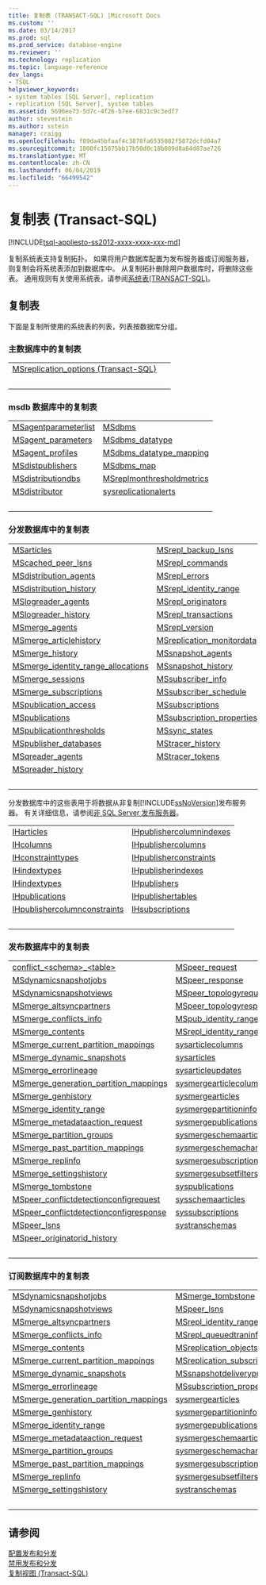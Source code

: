 ```yaml
---
title: 复制表 (TRANSACT-SQL) |Microsoft Docs
ms.custom: ''
ms.date: 03/14/2017
ms.prod: sql
ms.prod_service: database-engine
ms.reviewer: ''
ms.technology: replication
ms.topic: language-reference
dev_langs:
- TSQL
helpviewer_keywords:
- system tables [SQL Server], replication
- replication [SQL Server], system tables
ms.assetid: 5696ee73-5d7c-4f26-b7ee-6831c9c3edf7
author: stevestein
ms.author: sstein
manager: craigg
ms.openlocfilehash: f89da45bfaaf4c3878fa6535082f5872dcfd04a7
ms.sourcegitcommit: 1800fc15075bb17b50d0c18b089d8a64d87ae726
ms.translationtype: MT
ms.contentlocale: zh-CN
ms.lasthandoff: 06/04/2019
ms.locfileid: "66499542"
---
```

# <a name="replication-tables-transact-sql"></a>复制表 (Transact-SQL)
[!INCLUDE[tsql-appliesto-ss2012-xxxx-xxxx-xxx-md](../../includes/tsql-appliesto-ss2012-xxxx-xxxx-xxx-md.md)]

  复制系统表支持复制拓扑。 如果将用户数据库配置为发布服务器或订阅服务器，则复制会将系统表添加到数据库中。 从复制拓扑删除用户数据库时，将删除这些表。 通用规则有关使用系统表，请参阅[系统表&#40;TRANSACT-SQL&#41;](system-tables-transact-sql.md)。  
  
## <a name="replication-tables"></a>复制表  
 下面是复制所使用的系统表的列表，列表按数据库分组。  
  
### <a name="replication-tables-in-the-master-database"></a>主数据库中的复制表  
  
|||  
|-|-|  
|[MSreplication_options &#40;Transact-SQL&#41;](msreplication-options-transact-sql.md)||  
| &nbsp; | &nbsp; |
 
### <a name="replication-tables-in-the-msdb-database"></a>msdb 数据库中的复制表  

|||  
|-|-|  
|[MSagentparameterlist](msagentparameterlist-transact-sql.md)|[MSdbms](msdbms-transact-sql.md) |  
|[MSagent_parameters](msagent-parameters-transact-sql.md)    |[MSdbms_datatype](msdbms-datatype-transact-sql.md)|
|[MSagent_profiles](msagent-profiles-transact-sql.md)        |[MSdbms_datatype_mapping](msdbms-datatype-mapping-transact-sql.md)|
|[MSdistpublishers](msdistpublishers-transact-sql.md)        |[MSdbms_map](msdbms-map-transact-sql.md)|
|[MSdistributiondbs](msdistributiondbs-transact-sql.md)      |[MSreplmonthresholdmetrics](msreplmonthresholdmetrics-transact-sql.md)|
|[MSdistributor](msdistributor-transact-sql.md)              |[sysreplicationalerts](sysreplicationalerts-transact-sql.md)|
| &nbsp; | &nbsp; |

### <a name="replication-tables-in-the-distribution-database"></a>分发数据库中的复制表  

|||  
|-|-|  
|[MSarticles](msarticles-transact-sql.md)                          |[MSrepl_backup_lsns](msrepl-backup-lsns-transact-sql.md)|
|[MScached_peer_lsns](mscached-peer-lsns-transact-sql.md)          |[MSrepl_commands](msrepl-commands-transact-sql.md)
|[MSdistribution_agents](msdistribution-agents-transact-sql.md)    |[MSrepl_errors](msrepl-errors-transact-sql.md)|
|[MSdistribution_history](msdistribution-history-transact-sql.md)  |[MSrepl_identity_range](msrepl-identity-range-transact-sql.md) |
|[MSlogreader_agents](mslogreader-agents-transact-sql.md)          |[MSrepl_originators](msrepl-originators-transact-sql.md)|
|[MSlogreader_history](mslogreader-history-transact-sql.md)        |[MSrepl_transactions](msrepl-transactions-transact-sql.md)      |
|[MSmerge_agents](msmerge-agents-transact-sql.md)                  |[MSrepl_version](msrepl-version-transact-sql.md)|  
|[MSmerge_articlehistory](msmerge-articlehistory-transact-sql.md)  |[MSreplication_monitordata](msreplication-monitordata-transact-sql.md)|
|[MSmerge_history](msmerge-history-transact-sql.md)                |[MSsnapshot_agents](mssnapshot-agents-transact-sql.md)
|[MSmerge_identity_range_allocations](msmerge-identity-range-allocations-transact-sql.md)|[MSsnapshot_history](mssnapshot-history-transact-sql.md)
|[MSmerge_sessions](msmerge-sessions-transact-sql.md)              |[MSsubscriber_info](mssubscriber-info-transact-sql.md) |
|[MSmerge_subscriptions](msmerge-subscriptions-transact-sql.md)    |[MSsubscriber_schedule](mssubscriber-schedule-transact-sql.md) |
|[MSpublication_access](mspublication-access-transact-sql.md)      |[MSsubscriptions](mssubscriptions-transact-sql.md)|
|[MSpublications](mspublications-transact-sql.md)                  |[MSsubscription_properties](mssubscription-properties-transact-sql.md)|
|[MSpublicationthresholds](mspublicationthresholds-transact-sql.md)|[MSsync_states](mssync-states-transact-sql.md) | 
|[MSpublisher_databases](mspublisher-databases-transact-sql.md)    |[MStracer_history](mstracer-history-transact-sql.md)|  
|[MSqreader_agents](msqreader-agents-transact-sql.md)              |[MStracer_tokens](mstracer-tokens-transact-sql.md)| 
|[MSqreader_history](msqreader-history-transact-sql.md)            ||
| &nbsp; | &nbsp; |
  
 分发数据库中的这些表用于将数据从非复制[!INCLUDE[ssNoVersion](../../includes/ssnoversion-md.md)]发布服务器。 有关详细信息，请参阅[非 SQL Server 发布服务器](../../relational-databases/replication/non-sql/non-sql-server-publishers.md)。  
  
|||  
|-|-|  
|[IHarticles](iharticles-transact-sql.md)                                    |[IHpublishercolumnindexes](ihpublishercolumnindexes-transact-sql.md)|
|[IHcolumns](ihcolumns-transact-sql.md)                                      |[IHpublishercolumns](ihpublishercolumns-transact-sql.md)|
|[IHconstrainttypes](ihconstrainttypes-transact-sql.md)                      |[IHpublisherconstraints](ihpublisherconstraints-transact-sql.md)|
|[IHindextypes](ihindextypes-transact-sql.md)                                |[IHpublisherindexes](ihpublisherindexes-transact-sql.md)|
|[IHindextypes](ihindextypes-transact-sql.md)                                |[IHpublishers](ihpublishers-transact-sql.md)|
|[IHpublications](ihpublications-transact-sql.md)                            |[IHpublishertables](ihpublishertables-transact-sql.md)|
|[IHpublishercolumnconstraints](ihpublishercolumnconstraints-transact-sql.md)|[IHsubscriptions](ihsubscriptions-transact-sql.md)|
| &nbsp; | &nbsp; | 
 

### <a name="replication-tables-in-the-publication-database"></a>发布数据库中的复制表  
 
|||  
|-|-|  
|[conflict_\<schema>_\<table>](conflict-schema-table-transact-sql.md)       |[MSpeer_request](mspeer-request-transact-sql.md)|
|[MSdynamicsnapshotjobs](msdynamicsnapshotjobs-transact-sql.md)             |[MSpeer_response](mspeer-response-transact-sql.md)|
|[MSdynamicsnapshotviews](msdynamicsnapshotviews-transact-sql.md)           |[MSpeer_topologyrequest](mspeer-topologyrequest-transact-sql.md)|  
|[MSmerge_altsyncpartners](msmerge-altsyncpartners-transact-sql.md)         |[MSpeer_topologyresponse](mspeer-topologyresponse-transact-sql.md)|  
|[MSmerge_conflicts_info](msmerge-conflicts-info-transact-sql.md)           |[MSpub_identity_range](mspub-identity-range-transact-sql.md)|  
|[MSmerge_contents](msmerge-contents-transact-sql.md)                       |[MSrepl_identity_range](msrepl-identity-range-transact-sql.md)| 
|[MSmerge_current_partition_mappings](msmerge-current-partition-mappings.md)|[sysarticlecolumns](sysarticlecolumns-transact-sql.md)|  
|[MSmerge_dynamic_snapshots](msmerge-dynamic-snapshots-transact-sql.md)     |[sysarticles](sysarticles-transact-sql.md)|  
|[MSmerge_errorlineage](msmerge-errorlineage-transact-sql.md)               |[sysarticleupdates](sysarticleupdates-transact-sql.md)|  
|[MSmerge_generation_partition_mappings](msmerge-generation-partition-mappings-transact-sql.md)|[sysmergearticlecolumns](sysmergearticlecolumns-transact-sql.md)|  
|[MSmerge_genhistory](msmerge-genhistory-transact-sql.md)                   |[sysmergearticles](sysmergearticles-transact-sql.md)|  
|[MSmerge_identity_range](msmerge-identity-range-transact-sql.md)           |[sysmergepartitioninfo](sysmergepartitioninfo-transact-sql.md)|  
|[MSmerge_metadataaction_request](msmerge-metadataaction-request-transact-sql.md)|[sysmergepublications](sysmergepublications-transact-sql.md)|  
|[MSmerge_partition_groups](msmerge-partition-groups-transact-sql.md)       |[sysmergeschemaarticles](sysmergeschemaarticles-transact-sql.md)|  
|[MSmerge_past_partition_mappings](msmerge-past-partition-mappings-transact-sql.md)|[sysmergeschemachange](sysmergeschemachange-transact-sql.md)|  
|[MSmerge_replinfo](msmerge-replinfo-transact-sql.md)                       |[sysmergesubscriptions](sysmergesubscriptions-transact-sql.md)|  
|[MSmerge_settingshistory](msmerge-settingshistory-transact-sql.md)         |[sysmergesubsetfilters](sysmergesubsetfilters-transact-sql.md)|  
|[MSmerge_tombstone](msmerge-tombstone-transact-sql.md)                     |[syspublications](syspublications-transact-sql.md)|  
|[MSpeer_conflictdetectionconfigrequest](mspeer-conflictdetectionconfigrequest-transact-sql.md)|[sysschemaarticles](sysschemaarticles-transact-sql.md)|  
|[MSpeer_conflictdetectionconfigresponse](mspeer-conflictdetectionconfigresponse-transact-sql.md)|[syssubscriptions](syssubscriptions-transact-sql.md)|  
|[MSpeer_lsns](mspeer-lsns-transact-sql.md)                                  |[systranschemas](../../relational-databases/system-views/systranschemas-transact-sql.md)| 
|[MSpeer_originatorid_history](mspeer-originatorid-history-transact-sql.md)  | | 
| &nbsp; | &nbsp; | 


### <a name="replication-tables-in-the-subscription-database"></a>订阅数据库中的复制表  
 
|||  
|-|-|  
|[MSdynamicsnapshotjobs](msdynamicsnapshotjobs-transact-sql.md)                   |[MSmerge_tombstone](msmerge-tombstone-transact-sql.md)|  
|[MSdynamicsnapshotviews](msdynamicsnapshotviews-transact-sql.md)                 |[MSpeer_lsns](mspeer-lsns-transact-sql.md)|  
|[MSmerge_altsyncpartners](msmerge-altsyncpartners-transact-sql.md)               |[MSrepl_identity_range](msrepl-identity-range-transact-sql.md)|  
|[MSmerge_conflicts_info](msmerge-conflicts-info-transact-sql.md)                 |[MSrepl_queuedtraninfo](msrepl-queuedtraninfo-transact-sql.md)|  
|[MSmerge_contents](msmerge-contents-transact-sql.md)                             |[MSreplication_objects](msreplication-objects-transact-sql.md)|
|[MSmerge_current_partition_mappings](msmerge-current-partition-mappings.md)      |[MSreplication_subscriptions](msreplication-subscriptions-transact-sql.md)|
|[MSmerge_dynamic_snapshots](msmerge-dynamic-snapshots-transact-sql.md)           |[MSsnapshotdeliveryprogress](mssnapshotdeliveryprogress-transact-sql.md)|  
|[MSmerge_errorlineage](msmerge-errorlineage-transact-sql.md)                     |[MSsubscription_properties](mssubscription-properties-transact-sql.md)|  
|[MSmerge_generation_partition_mappings](msmerge-generation-partition-mappings-transact-sql.md)|[sysmergearticles](sysmergearticles-transact-sql.md)|  
|[MSmerge_genhistory](msmerge-genhistory-transact-sql.md)                         |[sysmergepartitioninfo](sysmergepartitioninfo-transact-sql.md)|  
|[MSmerge_identity_range](msmerge-identity-range-transact-sql.md)                 |[sysmergepublications](sysmergepublications-transact-sql.md)|  
|[MSmerge_metadataaction_request](msmerge-metadataaction-request-transact-sql.md)  |[sysmergeschemaarticles](sysmergeschemaarticles-transact-sql.md)|  
|[MSmerge_partition_groups](msmerge-partition-groups-transact-sql.md)             |[sysmergeschemachange](sysmergeschemachange-transact-sql.md)|  
|[MSmerge_past_partition_mappings](msmerge-past-partition-mappings-transact-sql.md)|[sysmergesubscriptions](sysmergesubscriptions-transact-sql.md)|  
|[MSmerge_replinfo](msmerge-replinfo-transact-sql.md)                             |[sysmergesubsetfilters](sysmergesubsetfilters-transact-sql.md)|  
|[MSmerge_settingshistory](msmerge-settingshistory-transact-sql.md)               |[systranschemas](../../relational-databases/system-views/systranschemas-transact-sql.md)| 
| &nbsp; | &nbsp; |

## <a name="see-also"></a>请参阅  
 [配置发布和分发](../../relational-databases/replication/configure-publishing-and-distribution.md)   
 [禁用发布和分发](../../relational-databases/replication/disable-publishing-and-distribution.md)   
 [复制视图 (Transact-SQL)](../../relational-databases/system-views/replication-views-transact-sql.md)  
  
